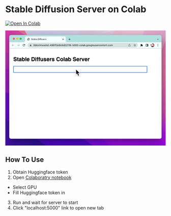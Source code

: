 # Stable Diffusion Server on Colab

[![Open In Colab](https://colab.research.google.com/assets/colab-badge.svg)](https://colab.research.google.com/github/motemen/stablediffusion-server-on-colab/blob/main/Stable_Diffusion_Server_on_Colab.ipynb)

![Screencast](./doc/screencast.gif)

## How To Use

1. Obtain Huggingface token
2. Open [Colaboratry notebook](https://colab.research.google.com/github/motemen/stablediffusion-server-on-colab/blob/main/Stable_Diffusion_Server_on_Colab.ipynb)
  * Select GPU
  * Fill Huggingface token in
3. Run and wait for server to start
4. Click "localhost:5000" link to open new tab
